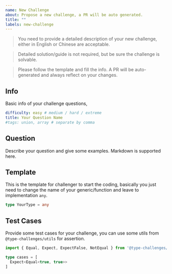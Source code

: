```yaml
---
name: New Challenge
about: Propose a new challenge, a PR will be auto generated.
title: ""
labels: new-challenge
---
```


> You need to provide a detailed description of your new challenge, either in English or Chinese are acceptable.

> Detailed solution/guide is not required, but be sure the challenge is solvable.

> Please follow the template and fill the info. A PR will be auto-generated and always reflect on your changes.

## Info

Basic info of your challenge questions,

```yaml
difficulty: easy # medium / hard / extreme
title: Your Question Name
#tags: union, array # separate by comma
```

## Question

<!--question-start-->

Describe your question and give some examples. Markdown is supported here. 

<!--question-end-->

## Template

This is the template for challenger to start the coding, basically you just need to change the name of your generic/function and leave to implementation `any`.

```ts
type YourType = any
```

## Test Cases

Provide some test cases for your challenge, you can use some utils from `@type-challenges/utils` for assertion.  

```ts
import { Equal, Expect, ExpectFalse, NotEqual } from '@type-challenges/utils'

type cases = [
  Expect<Equal<true, true>>
]
```
